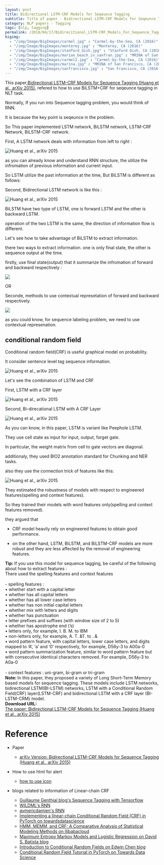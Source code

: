 ```yaml
---
layout: post
title: Bidirectional LSTM-CRF Models for Seqeunce Tagging
subtitle: Title of paper - Bidirectional LSTM-CRF Models for Seqeunce Tagging
category: NLP papers - Tagging
tags: [nlp, tagging]
permalink: /2018/04/17/Bidirecitional_LSTM-CRF_Models_For_Sequence_Tagging/
bigimg: 
  - "/img/Image/BigImages/carmel.jpg" : "Carmel-by-the-Sea, CA (2016)"
  - "/img/Image/BigImages/monterey.jpg" : "Monterey, CA (2016)"
  - "/img/Image/BigImages/stanford_dish.jpg" : "Stanford Dish, CA (2016)"
  - "/img/Image/BigImages/marian_beach_in_sanfran.jpg" : "MRINA of San Francisco, CA (2016)"
  - "/img/Image/BigImages/carmel2.jpg" : "Carmel-by-the-Sea, CA (2016)"
  - "/img/Image/BigImages/marina.jpg" : "MRINA of San Francisco, CA (2016)"
  - "/img/Image/BigImages/sanfrancisco.jpg" : "San Francisco, CA (2016)"
---
```


This paper,[Bidirectional LSTM-CRF Models for Sequence Tagging (Huang et al., arXiv 2015)](https://arxiv.org/abs/1508.01991v1), refered to how to use BiLSTM+CRF for seqeunce tagging in NLT task. 

Normally, If you run into Sequence tagging problem, you would think of RNN. 

It is because the key point is seqeunce in the problem.

So This paper implemented LSTM network, BiLSTM network, LSTM-CRF Network, BiLSTM-CRF network. 

First, A LSTM network deals with information from left to right : 

![Huang et al., arXiv 2015](/img/Image/NaturalLanguageProcessing/NLPLabs/Paper_Investigation/Tagging/2018-04-17-Bidirecitional_LSTM-CRF_Models_For_Sequence_Tagging/A_LSTM_Network.png)

as you can already know and understand RNN structure, the utilize the infromation of previous information and current input. 

So LSTM utilize the past information at the time, But BiLSTM is different as follows:

Second, Bidirectional LSTM network is like this :

![Huang et al., arXiv 2015](/img/Image/NaturalLanguageProcessing/NLPLabs/Paper_Investigation/Tagging/2018-04-17-Bidirecitional_LSTM-CRF_Models_For_Sequence_Tagging/Bidirectional_LSTM.png)

BiLSTM have two type of LSTM, one is forward LSTM and the other is backward LSTM. 

operation of the two LSTM is the same, the direction of information flow is different. 

Let's see how to take advantage of BiLSTM to extract information. 

there two ways to extract information. one is only final state, the other is sequence output at the time. 


firstly, use final state(output) that it summarize the infromation of forward and backward respectively :

![](/img/Image/NaturalLanguageProcessing/NLPLabs/Paper_Investigation/Tagging/2018-04-17-Bidirecitional_LSTM-CRF_Models_For_Sequence_Tagging/word_representation.png)

OR

Seconde, methods to use contextual represetation of forward and backward respectively. 

![](/img/Image/NaturalLanguageProcessing/NLPLabs/Paper_Investigation/Tagging/2018-04-17-Bidirecitional_LSTM-CRF_Models_For_Sequence_Tagging/Contextual_word_representation.png)


as you could know, for sequence labeling problem, we need to use contextual represenation. 

## conditional random field

Conditional random field(CRF) is useful graphical model on probability. 

It consider sentence level tag sequence information. 

![Huang et al., arXiv 2015](/img/Image/NaturalLanguageProcessing/NLPLabs/Paper_Investigation/Tagging/2018-04-17-Bidirecitional_LSTM-CRF_Models_For_Sequence_Tagging/CRF_network.png)

Let's see the combination of LSTM and CRF 

First, LSTM with a CRF layer 

![Huang et al., arXiv 2015](/img/Image/NaturalLanguageProcessing/NLPLabs/Paper_Investigation/Tagging/2018-04-17-Bidirecitional_LSTM-CRF_Models_For_Sequence_Tagging/LSTM_CRF.JPG)

Second, Bi-direcational LSTM with A CRF Layer

![Huang et al., arXiv 2015](/img/Image/NaturalLanguageProcessing/NLPLabs/Paper_Investigation/Tagging/2018-04-17-Bidirecitional_LSTM-CRF_Models_For_Sequence_Tagging/Bidirectional_LSTM_CRF.JPG)

As you can know, in this paper, LSTM is variant like Peephole LSTM. 

They use cell state as input for input, output, forget gate.

In particular, the weight matrix from cell to gate vectors are diagonal.

additionaly, they used BIO2 annotation standard for Chunking and NER tasks.

also they use the connection trick of features like this: 

![Huang et al., arXiv 2015](/img/Image/NaturalLanguageProcessing/NLPLabs/Paper_Investigation/Tagging/2018-04-17-Bidirecitional_LSTM-CRF_Models_For_Sequence_Tagging/feature_connection.JPG)


They estimated the robustness of models with respect to engineered features(spelling and context features).

So they trained their models with word features only(spelling and context features removed).

they argued that 

- CRF model heavily rely on engineered features to obtain good performance. 

- on the other hand, LSTM, BiLSTM, and BiLSTM-CRF models are more robust and they are less affected by the  removal of engineering features.



<div class="alert alert-success" role="alert"><i class="fa fa-check-square-o"></i> <b>Tip: </b>
If you use this model for sequence tagging, be careful of the following about how to extract features :<br/>
There used the spelling features and context features <br/>
 <br/>
- spelling features :  <br/>
  • whether start with a capital letter  <br/>
  • whether has all capital letters  <br/>
  • whether has all lower case letters  <br/>
  • whether has non initial capital letters  <br/>
  • whether mix with letters and digits  <br/>
  • whether has punctuation  <br/>
  • letter prefixes and suffixes (with window size of 2 to 5)  <br/>
  • whether has apostrophe end (’s)  <br/>
  • letters only, for example, I. B. M. to IBM  <br/>
  • non-letters only, for example, A. T. &T. to ..&  <br/>
  • word  pattern  feature,   with  capital  letters, lower case letters, and digits mapped to ‘A’, ‘a’ and ‘0’ respectively, for example, D56y-3 to A00a-0   <br/>
  • word pattern summarization feature,  similar to word pattern feature but with consecutive identical characters removed. For example, D56y-3 to A0a-0   <br/>
  <br/>
- context features : uni-gram, bi-gram or tri-gram  <br/>
</div>


<div class="alert alert-info" role="alert"><i class="fa fa-info-circle"></i> <b>Note: </b>
In this paper, they proposed a variety of Long Short-Term Memory based models for sequence tagging. These models include LSTM networks, bidirectional LSTM(BI-LSTM) networks, LSTM with a Conditional Random Field(CRF) layer(LSTM-CRF) and bidirectional LSTM with a CRF layer (BI-LSTM-CRM) model.
</div>
  
  
<div class="alert alert-success" role="alert"><i class="fa fa-paperclip fa-lg"></i> <b>Download URL: </b><br>
  <a href="https://arxiv.org/abs/1508.01991v1">The paper: Bidirectional LSTM-CRF Models for Sequence Tagging (Huang et al., arXiv 2015)</a>
</div>

# Reference 

- Paper 
  - [arXiv Version: Bidirectional LSTM-CRF Models for Sequence Tagging (Huang et al., arXiv 2015)](https://arxiv.org/abs/1508.01991v1)
 
- How to use html for alert
  - [how to use icon](http://idratherbewriting.com/documentation-theme-jekyll/mydoc_icons.html)
  
- blogs related to information of Linear-chain CRF
  - [Guillaume Genthial blog's Sequence Tagging with Tensorflow ](https://guillaumegenthial.github.io/sequence-tagging-with-tensorflow.html)
  - [WILDML's RNN](http://www.wildml.com/2016/08/rnns-in-tensorflow-a-practical-guide-and-undocumented-features/)
  - [aymericdamien's RNN](https://github.com/aymericdamien/TensorFlow-Examples/blob/master/examples/3_NeuralNetworks/bidirectional_rnn.py)
  - [Implementing a linear-chain Conditional Random Field (CRF) in PyTorch on towardsdatascience](https://towardsdatascience.com/implementing-a-linear-chain-conditional-random-field-crf-in-pytorch-16b0b9c4b4ea) 
  - [HMM, MEMM, and CRF: A Comparative Analysis of Statistical Modeling Methods on llibabacloud](https://www.alibabacloud.com/blog/hmm-memm-and-crf-a-comparative-analysis-of-statistical-modeling-methods_592049?spm=a2c41.11544581.0.0)
  - [Maximum Entropy Markov Models and Logistic Regression on David S. Batista blog](http://www.davidsbatista.net/blog/2017/11/12/Maximum_Entropy_Markov_Model/)
  - [Introduction to Conditional Random Fields on Edwin Chen blog](https://blog.echen.me/2012/01/03/introduction-to-conditional-random-fields/)
  - [Conditional Random Field Tutorial in PyTorch on Towards Data Science](https://towardsdatascience.com/conditional-random-field-tutorial-in-pytorch-ca0d04499463)
